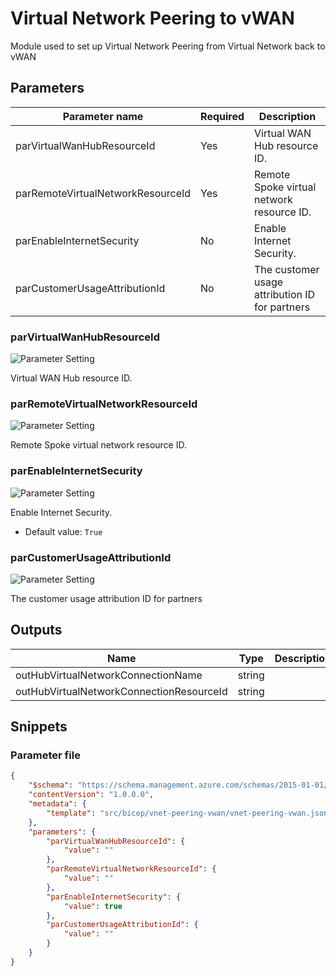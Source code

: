 # Virtual Network Peering to vWAN

Module used to set up Virtual Network Peering from Virtual Network back to vWAN

## Parameters

Parameter name | Required | Description
-------------- | -------- | -----------
parVirtualWanHubResourceId | Yes      | Virtual WAN Hub resource ID.
parRemoteVirtualNetworkResourceId | Yes      | Remote Spoke virtual network resource ID.
parEnableInternetSecurity | No       | Enable Internet Security.
parCustomerUsageAttributionId | No       | The customer usage attribution ID for partners

### parVirtualWanHubResourceId

![Parameter Setting](https://img.shields.io/badge/parameter-required-orange?style=flat-square)

Virtual WAN Hub resource ID.

### parRemoteVirtualNetworkResourceId

![Parameter Setting](https://img.shields.io/badge/parameter-required-orange?style=flat-square)

Remote Spoke virtual network resource ID.

### parEnableInternetSecurity

![Parameter Setting](https://img.shields.io/badge/parameter-optional-green?style=flat-square)

Enable Internet Security.

- Default value: `True`

### parCustomerUsageAttributionId

![Parameter Setting](https://img.shields.io/badge/parameter-optional-green?style=flat-square)

The customer usage attribution ID for partners

## Outputs

Name | Type | Description
---- | ---- | -----------
outHubVirtualNetworkConnectionName | string |
outHubVirtualNetworkConnectionResourceId | string |

## Snippets

### Parameter file

```json
{
    "$schema": "https://schema.management.azure.com/schemas/2015-01-01/deploymentParameters.json#",
    "contentVersion": "1.0.0.0",
    "metadata": {
        "template": "src/bicep/vnet-peering-vwan/vnet-peering-vwan.json"
    },
    "parameters": {
        "parVirtualWanHubResourceId": {
            "value": ""
        },
        "parRemoteVirtualNetworkResourceId": {
            "value": ""
        },
        "parEnableInternetSecurity": {
            "value": true
        },
        "parCustomerUsageAttributionId": {
            "value": ""
        }
    }
}
```
